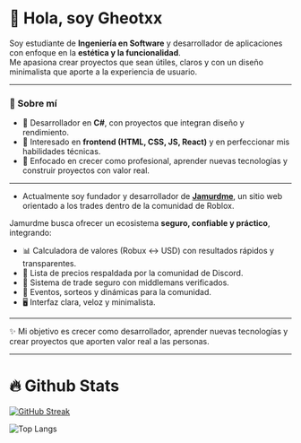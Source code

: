 
# 👋 Hola, soy Gheotxx

Soy estudiante de **Ingeniería en Software** y desarrollador de aplicaciones con enfoque en la **estética y la funcionalidad**.  
Me apasiona crear proyectos que sean útiles, claros y con un diseño minimalista que aporte a la experiencia de usuario.  

---

### 🚀 Sobre mí 
- 🔹 Desarrollador en **C#**, con proyectos que integran diseño y rendimiento.  
- 🔹 Interesado en **frontend (HTML, CSS, JS, React)** y en perfeccionar mis habilidades técnicas.  
- 🔹 Enfocado en crecer como profesional, aprender nuevas tecnologías y construir proyectos con valor real.  

---
- Actualmente soy fundador y desarrollador de **[Jamurdme](https://jamurdme.github.io/)**, un sitio web orientado a los trades dentro de la comunidad de Roblox. 

Jamurdme busca ofrecer un ecosistema **seguro, confiable y práctico**, integrando:
- 📊 Calculadora de valores (Robux ↔ USD) con resultados rápidos y transparentes.  
- 📌 Lista de precios respaldada por la comunidad de Discord.  
- 🤝 Sistema de trade seguro con middlemans verificados.  
- 🎉 Eventos, sorteos y dinámicas para la comunidad.  
- 🖥️ Interfaz clara, veloz y minimalista.  
---

✨ Mi objetivo es crecer como desarrollador, aprender nuevas tecnologías y crear proyectos que aporten valor real a las personas.

---
# 🔥 Github Stats
[![GitHub Streak](https://github-readme-streak-stats.herokuapp.com?user=Gheotxx&theme=dark&border_radius=5&locale=es&card_width=500)](https://git.io/streak-stats)

![Top Langs](https://github-readme-stats.vercel.app/api/top-langs/?username=Gheotxx&langs_count=8)
